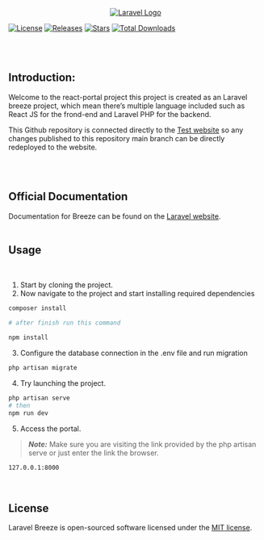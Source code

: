 <p align="center"><a href="https://laravel.com" target="_blank"><img src="https://www.gtls.com.au/wp-content/uploads/2022/11/GTLS-Logo_Black-Strips-180x93-1.jpg" alt="Laravel Logo"></a></p>

[![License](https://img.shields.io/github/license/Kamona-WD/kui-laravel-breeze)](https://github.com/Kamona-WD/kui-laravel-breeze/blob/main/LICENSE.md)
[![Releases](https://img.shields.io/github/release/Kamona-WD/kui-laravel-breeze)](https://github.com/Kamona-WD/kui-laravel-breeze/releases)
[![Stars](https://img.shields.io/github/stars/Kamona-WD/kui-laravel-breeze)](https://github.com/Kamona-WD/kui-laravel-breeze/stargazers)
[![Total Downloads](https://img.shields.io/packagist/dt/kamona/kui-laravel-breeze.svg)](https://packagist.org/packages/kamona/kui-laravel-breeze)

<!-- #### [Jetstream Version](https://github.com/Kamona-WD/kui-laravel-jetstream) -->

<!-- #### [Fortify Version](https://github.com/Kamona-WD/kui-laravel-fortify) -->
<br>
<br>

## Introduction:

Welcome to the react-portal project this project is created as an Laravel breeze project, which mean there’s multiple language included such as React JS for the frond-end and Laravel PHP for the backend.

This Github repository is connected directly to the [Test website](https://web.gtls.com.au/) so any changes published to this repository main branch can be directly redeployed to the website.

<br>
<br>

## Official Documentation

Documentation for Breeze can be found on the [Laravel website](https://laravel.com/docs/starter-kits#laravel-breeze).
<br>
<br>

## Usage
<br>
<!-- > **_note_** It doesn't matter if you use `vitejs` or `laravel-mix`, it will work in both cases. -->

1. Start by cloning the project.
2. Now navigate to the project and start installing required dependencies

```sh
composer install

# after finish run this command

npm install
```

3. Configure the database connection in the .env file and run migration

```sh
php artisan migrate
```

4. Try launching the project.
```sh
php artisan serve
# then
npm run dev
```
5. Access the portal.

> **_Note:_** Make sure you are visiting the link provided by the php artisan serve or just enter the link the browser.

```sh
127.0.0.1:8000
```
<br>

## License

Laravel Breeze is open-sourced software licensed under the [MIT license](LICENSE.md).

